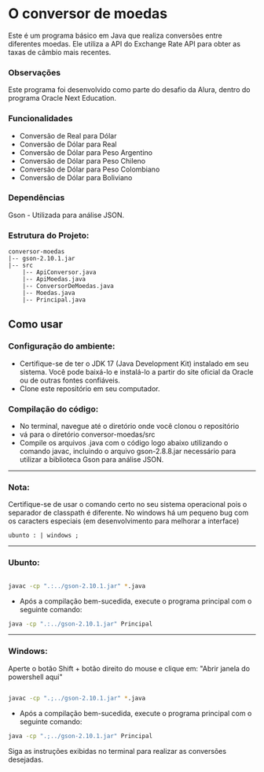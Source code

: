 # O conversor de moedas

Este é um programa básico em Java que realiza conversões entre diferentes moedas. Ele utiliza a API do Exchange Rate API para obter as taxas de câmbio mais recentes.

### Observações
Este programa foi desenvolvido como parte do desafio da Alura, dentro do programa Oracle Next Education.

### Funcionalidades
- Conversão de Real para Dólar 
- Conversão de Dólar para Real
- Conversão de Dólar para Peso Argentino
- Conversão de Dólar para Peso Chileno
- Conversão de Dólar para Peso Colombiano
- Conversão de Dólar para Boliviano

### Dependências
Gson - Utilizada para análise JSON. 

### Estrutura do Projeto: 
```
conversor-moedas
|-- gson-2.10.1.jar
|-- src
    |-- ApiConversor.java
    |-- ApiMoedas.java
    |-- ConversorDeMoedas.java
    |-- Moedas.java
    |-- Principal.java
```

## Como usar
 ### Configuração do ambiente:

 - Certifique-se de ter o JDK 17 (Java Development Kit) instalado em seu sistema. Você pode baixá-lo e instalá-lo a partir do site oficial da Oracle ou de outras fontes confiáveis.
 - Clone este repositório em seu computador.


### Compilação do código:
 - No terminal, navegue até o diretório onde você clonou o repositório
 - vá para o diretório conversor-moedas/src
 - Compile os arquivos .java com o código logo abaixo utilizando o comando javac, incluindo o arquivo gson-2.8.8.jar necessário para utilizar a biblioteca Gson para análise JSON. 
***
### Nota: 

Certifique-se de usar o comando certo no seu sistema operacional pois o separador de classpath é diferente. 
No windows há um pequeno bug com os caracters especiais (em desenvolvimento para melhorar a interface)

```
ubunto : | windows ;
```

***
### Ubunto:
```bash

javac -cp ".:../gson-2.10.1.jar" *.java

```
 - Após a compilação bem-sucedida, execute o programa principal com o seguinte comando:
```bash
java -cp ".:../gson-2.10.1.jar" Principal

```
___


### Windows:
Aperte o botão Shift + botão direito do mouse e clique em: "Abrir janela do powershell aqui"
```bash

javac -cp ".;../gson-2.10.1.jar" *.java


```
- Após a compilação bem-sucedida, execute o programa principal com o seguinte comando:
```bash
java -cp ".;../gson-2.10.1.jar" Principal


```
Siga as instruções exibidas no terminal para realizar as conversões desejadas.
